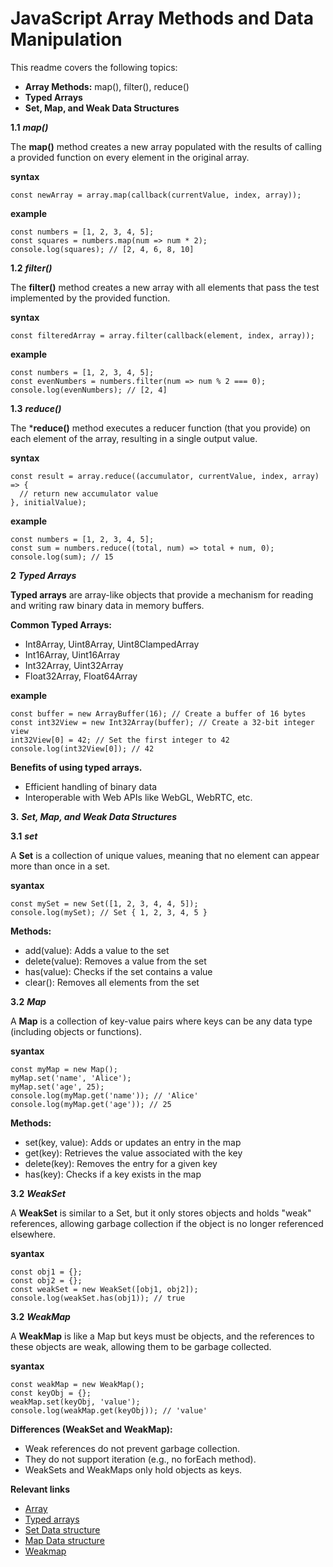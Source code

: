 # JavaScript Array Methods and Data Manipulation

This readme covers the following topics:

 - **Array Methods:** map(), filter(), reduce()
 - **Typed Arrays**
 - **Set, Map, and Weak Data Structures**

 **1.1** ***map()***

 The **map()** method creates a new array populated with the results of calling a provided function on every element in the original array.

 **syntax**
 ```
 const newArray = array.map(callback(currentValue, index, array));
 ```

 **example**
 ```
const numbers = [1, 2, 3, 4, 5];
const squares = numbers.map(num => num * 2);
console.log(squares); // [2, 4, 6, 8, 10]
 ```

**1.2** ***filter()***

The **filter()** method creates a new array with all elements that pass the test implemented by the provided function.

**syntax**
```
const filteredArray = array.filter(callback(element, index, array));
```

**example**
```
const numbers = [1, 2, 3, 4, 5];
const evenNumbers = numbers.filter(num => num % 2 === 0);
console.log(evenNumbers); // [2, 4]
```

**1.3** ***reduce()***

The ***reduce()** method executes a reducer function (that you provide) on each element of the array, resulting in a single output value.

**syntax**
```
const result = array.reduce((accumulator, currentValue, index, array) => {
  // return new accumulator value
}, initialValue);
```

**example**
```
const numbers = [1, 2, 3, 4, 5];
const sum = numbers.reduce((total, num) => total + num, 0);
console.log(sum); // 15
```

**2** ***Typed Arrays***

**Typed arrays** are array-like objects that provide a mechanism for reading and writing raw binary data in memory buffers.

**Common Typed Arrays:**

* Int8Array, Uint8Array, Uint8ClampedArray
* Int16Array, Uint16Array
* Int32Array, Uint32Array
* Float32Array, Float64Array

**example**
```
const buffer = new ArrayBuffer(16); // Create a buffer of 16 bytes
const int32View = new Int32Array(buffer); // Create a 32-bit integer view
int32View[0] = 42; // Set the first integer to 42
console.log(int32View[0]); // 42
```

**Benefits of using typed arrays.**

* Efficient handling of binary data
* Interoperable with Web APIs like WebGL, WebRTC, etc.


**3.** ***Set, Map, and Weak Data Structures***

**3.1** ***set***

A **Set** is a collection of unique values, meaning that no element can appear more than once in a set.

**syantax**
```
const mySet = new Set([1, 2, 3, 4, 4, 5]);
console.log(mySet); // Set { 1, 2, 3, 4, 5 }
```

**Methods:**

* add(value): Adds a value to the set
* delete(value): Removes a value from the set
* has(value): Checks if the set contains a value
* clear(): Removes all elements from the set


**3.2** ***Map***

A **Map** is a collection of key-value pairs where keys can be any data type (including objects or functions).

**syantax**
```
const myMap = new Map();
myMap.set('name', 'Alice');
myMap.set('age', 25);
console.log(myMap.get('name')); // 'Alice'
console.log(myMap.get('age')); // 25

```

**Methods:**

* set(key, value): Adds or updates an entry in the map
* get(key): Retrieves the value associated with the key
* delete(key): Removes the entry for a given key
* has(key): Checks if a key exists in the map


**3.2** ***WeakSet***

A **WeakSet** is similar to a Set, but it only stores objects and holds "weak" references, allowing garbage collection if the object is no longer referenced elsewhere.

**syantax**

```
const obj1 = {};
const obj2 = {};
const weakSet = new WeakSet([obj1, obj2]);
console.log(weakSet.has(obj1)); // true
```


**3.2** ***WeakMap***

A **WeakMap** is like a Map but keys must be objects, and the references to these objects are weak, allowing them to be garbage collected.

**syantax**

```
const weakMap = new WeakMap();
const keyObj = {};
weakMap.set(keyObj, 'value');
console.log(weakMap.get(keyObj)); // 'value'

```

**Differences (WeakSet and WeakMap):**

* Weak references do not prevent garbage collection.
* They do not support iteration (e.g., no forEach method).
* WeakSets and WeakMaps only hold objects as keys.


**Relevant links**

* [Array](https://developer.mozilla.org/en-US/docs/Web/JavaScript/Reference/Global_Objects/Array)
* [Typed arrays](https://developer.mozilla.org/en-US/docs/Web/JavaScript/Guide/Typed_arrays)
* [Set Data structure](https://developer.mozilla.org/en-US/docs/Web/JavaScript/Reference/Global_Objects/Set)
* [Map Data structure](https://developer.mozilla.org/en-US/docs/Web/JavaScript/Reference/Global_Objects/Map)
* [Weakmap](https://developer.mozilla.org/en-US/docs/Web/JavaScript/Reference/Global_Objects/WeakMap)